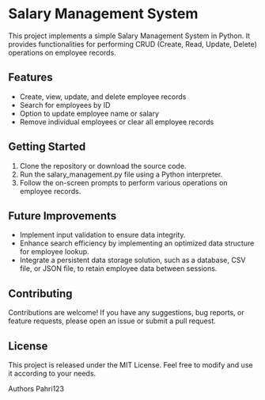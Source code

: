 # Salary Management System
This project implements a simple Salary Management System in Python. It provides functionalities for performing CRUD (Create, Read, Update, Delete) operations on employee records.

## Features
- Create, view, update, and delete employee records
- Search for employees by ID
- Option to update employee name or salary
- Remove individual employees or clear all employee records

## Getting Started
1. Clone the repository or download the source code.
2. Run the salary_management.py file using a Python interpreter.
3. Follow the on-screen prompts to perform various operations on employee records.

## Future Improvements
- Implement input validation to ensure data integrity.
- Enhance search efficiency by implementing an optimized data structure for employee lookup.
- Integrate a persistent data storage solution, such as a database, CSV file, or JSON file, to retain employee data between sessions.

## Contributing
Contributions are welcome! If you have any suggestions, bug reports, or feature requests, please open an issue or submit a pull request.

## License
This project is released under the MIT License. Feel free to modify and use it according to your needs.

Authors
Pahri123
